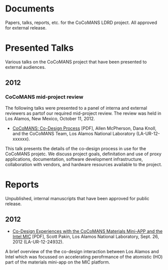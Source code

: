 Documents
=========

Papers, talks, reports, etc. for the CoCoMANS LDRD project. All approved for external release.

Presented Talks
===============

Various talks on the CoCoMANS project that have been presented to external audiences.

2012
----

### CoCoMANS mid-project review ###

The following talks were presented to a panel of interna and external reviewers
as partof our required mid-project review.  The
review was held in Los Alamos, New Mexico, October 11, 2012.

* [CoCoMANS: Co-Design Process](https://github.com/downloads/cocomans/documents/co-design-process.pdf) [PDF], 
Allen McPherson, Dana Knoll, and the CoCoMANS Team,  Los Alamos National Laboratory (LA-UR-12-xxxxxx).

 This talk presents the details of the co-design process in use for the CoCoMANS projetc. We discuss
 project goals, definitation and use of proxy applications, documentation, software development
 infrastructure, collaboration with vendors, and hardware resources available to the project.


Reports
=======

Unpublished, internal manuscripts that have been approved for public release.

2012
----

* [Co-Design Experiences with the CoCoMANS Materials Mini-APP and the Intel MIC](https://github.com/downloads/cocomans/documents/mic-codesign-1.pdf) [PDF], 
Scott Pakin,  Los Alamos National Laboratory,  Sept. 26, 2012 (LA-UR-12-24932).

 A brief overview of the the co-design interaction between Los Alamos and Intel
 which was focussed on accelerating perofrmance of the atomistic (HO) part of the
 materials mini-app on the MIC platform.